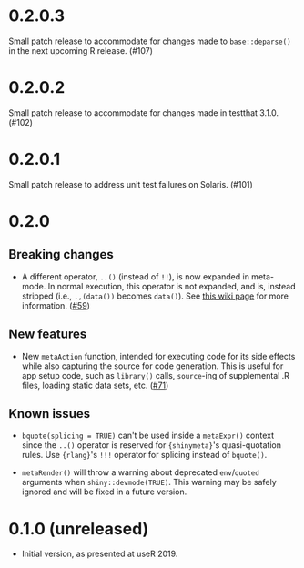 # 0.2.0.3

Small patch release to accommodate for changes made to `base::deparse()` in the next upcoming R release. (#107)

# 0.2.0.2

Small patch release to accommodate for changes made in testthat 3.1.0. (#102) 

# 0.2.0.1

Small patch release to address unit test failures on Solaris. (#101)

# 0.2.0

## Breaking changes

* A different operator, `..()` (instead of `!!`), is now expanded in meta-mode. In normal execution, this operator is not expanded, and is, instead stripped (i.e., `.,(data())` becomes `data()`). See [this wiki page](https://github.com/rstudio/shinymeta/wiki/Syntax-changes-for-shinymeta-0.2.0) for more information. ([#59](https://github.com/rstudio/shinymeta/pull/59))

## New features

* New `metaAction` function, intended for executing code for its side effects while also capturing the source for code generation. This is useful for app setup code, such as `library()` calls, `source`-ing of supplemental .R files, loading static data sets, etc. ([#71](https://github.com/rstudio/shinymeta/pull/71))

## Known issues

* `bquote(splicing = TRUE)` can't be used inside a `metaExpr()` context since the `..()` operator is reserved for `{shinymeta}`'s quasi-quotation rules. Use `{rlang}`'s `!!!` operator for splicing instead of `bquote()`.

* `metaRender()` will throw a warning about deprecated `env`/`quoted` arguments when `shiny::devmode(TRUE)`. This warning may be safely ignored and will be fixed in a future version.

# 0.1.0 (unreleased)

* Initial version, as presented at useR 2019.
